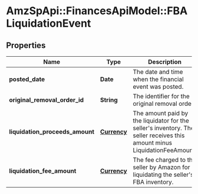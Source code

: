 # AmzSpApi::FinancesApiModel::FBALiquidationEvent

## Properties
Name | Type | Description | Notes
------------ | ------------- | ------------- | -------------
**posted_date** | **Date** | The date and time when the financial event was posted. | [optional] 
**original_removal_order_id** | **String** | The identifier for the original removal order. | [optional] 
**liquidation_proceeds_amount** | [**Currency**](Currency.md) | The amount paid by the liquidator for the seller&#39;s inventory. The seller receives this amount minus LiquidationFeeAmount. | [optional] 
**liquidation_fee_amount** | [**Currency**](Currency.md) | The fee charged to the seller by Amazon for liquidating the seller&#39;s FBA inventory. | [optional] 


